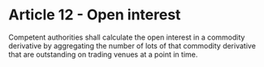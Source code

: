 # Article 12 - Open interest


Competent authorities shall calculate the open interest in a commodity derivative by aggregating the number of lots of that commodity derivative that are outstanding on trading venues at a point in time.
